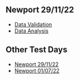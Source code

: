 ## Newport 29/11/22  
- [Data Validation](CleanedByBR/)
- [Data Analysis](Validated/)


## Other Test Days
- [Newport 29/11/22](/Newport_291122/) 
- [Newport 01/07/22](/Newport_010722/)
 
